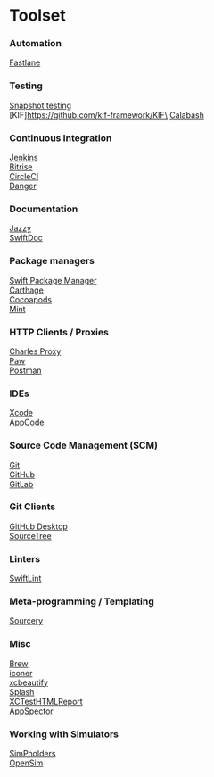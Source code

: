 # Toolset

### Automation

[Fastlane](https://fastlane.tools/)

### Testing

[Snapshot testing](https://github.com/Antondomashnev/FBSnapshotsViewer)\
[KIF]https://github.com/kif-framework/KIF\
[Calabash](https://calaba.sh)

### Continuous Integration

[Jenkins](https://jenkins.io)\
[Bitrise](https://www.bitrise.io/)\
[CircleCI](https://circleci.com)\
[Danger](https://danger.systems/)

### Documentation

[Jazzy](https://github.com/realm/jazzy)\
[SwiftDoc](https://swiftdoc.org/)

### Package managers

[Swift Package Manager](https://github.com/apple/swift-package-manager)\
[Carthage](https://github.com/Carthage/Carthage)\
[Cocoapods](https://cocoapods.org/)\
[Mint](https://github.com/yonaskolb/Mint)

### HTTP Clients / Proxies

[Charles Proxy](https://www.charlesproxy.com)\
[Paw](https://paw.cloud)\
[Postman](https://www.getpostman.com)

### IDEs

[Xcode](https://developer.apple.com/xcode/)\
[AppCode](https://www.jetbrains.com/objc/)

### Source Code Management (SCM)

[Git](https://git-scm.com)\
[GitHub](https://github.com)\
[GitLab](https://about.gitlab.com)

### Git Clients

[GitHub Desktop](https://desktop.github.com)\
[SourceTree](https://www.sourcetreeapp.com)

### Linters

[SwiftLint](https://github.com/realm/SwiftLint)

### Meta-programming / Templating

[Sourcery](https://github.com/krzysztofzablocki/Sourcery)

### Misc

[Brew](https://brew.sh/)\
[iconer](https://gitlab.com/corekit/iconer)\
[xcbeautify](https://github.com/thii/xcbeautify)\
[Splash](https://github.com/JohnSundell/Splash)\
[XCTestHTMLReport](https://github.com/TitouanVanBelle/XCTestHTMLReport)\
[AppSpector](https://appspector.com/)

### Working with Simulators

[SimPholders](https://simpholders.com)\
[OpenSim](https://github.com/luosheng/OpenSim)
